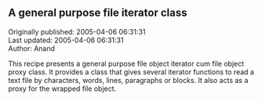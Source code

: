## A general purpose file iterator class  
Originally published: 2005-04-06 06:31:31  
Last updated: 2005-04-06 06:31:31  
Author: Anand   
  
This recipe presents a general purpose file object iterator cum file object proxy class.
It provides a class that gives several iterator functions to read a text file by characters,
words, lines, paragraphs or blocks. It also acts as a proxy for the wrapped file object.